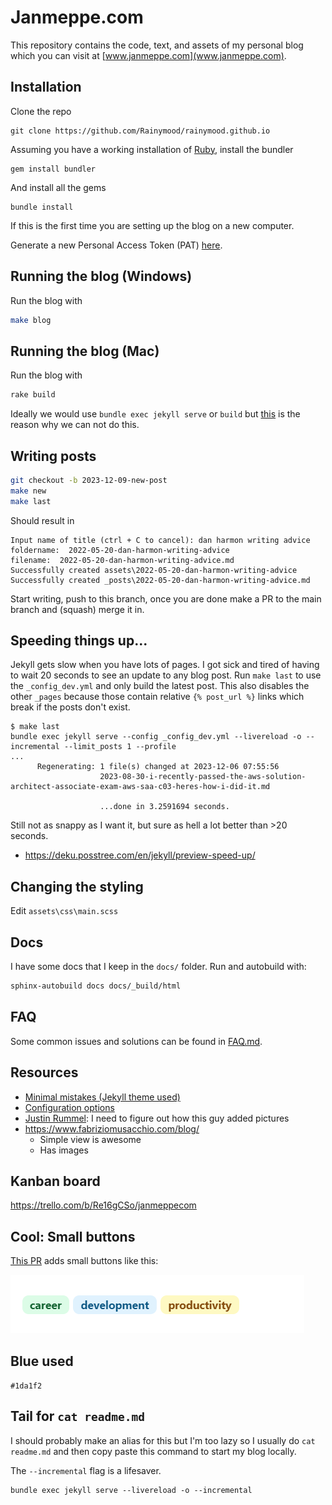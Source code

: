 # Janmeppe.com

This repository contains the code, text, and assets of my personal blog which
you can visit at [www.janmeppe.com](www.janmeppe.com). 

## Installation

Clone the repo

```
git clone https://github.com/Rainymood/rainymood.github.io
```

Assuming you have a working installation of [Ruby](https://www.ruby-lang.org/en/downloads/), install the bundler

```
gem install bundler
```

And install all the gems

```
bundle install
```

If this is the first time you are setting up the blog on a new computer. 

Generate a new Personal Access Token (PAT) [here](https://github.com/settings/tokens).

## Running the blog (Windows)

Run the blog with 

```bash
make blog
```



## Running the blog (Mac)

Run the blog with

```ruby
rake build
```

Ideally we would use `bundle exec jekyll serve` or `build` but [this](https://www.janmeppe.com/blog/invalid-US-ASCII-character/) is the reason why we can not do this. 

## Writing posts

```bash
git checkout -b 2023-12-09-new-post
make new
make last
```

Should result in 

```
Input name of title (ctrl + C to cancel): dan harmon writing advice
foldername:  2022-05-20-dan-harmon-writing-advice
filename:  2022-05-20-dan-harmon-writing-advice.md
Successfully created assets\2022-05-20-dan-harmon-writing-advice
Successfully created _posts\2022-05-20-dan-harmon-writing-advice.md
```

Start writing, push to this branch, once you are done make a PR to the main branch and (squash) merge it in. 

## Speeding things up... 

Jekyll gets slow when you have lots of pages. I got sick and tired of having to
wait 20 seconds to see an update to any blog post. Run `make last` to use the
`_config_dev.yml` and only build the latest post. This also disables the other
`_pages` because those contain relative `{% post_url %}` links which break if
the posts don't exist.

```
$ make last
bundle exec jekyll serve --config _config_dev.yml --livereload -o --incremental --limit_posts 1 --profile
... 
      Regenerating: 1 file(s) changed at 2023-12-06 07:55:56
                    2023-08-30-i-recently-passed-the-aws-solution-architect-associate-exam-aws-saa-c03-heres-how-i-did-it.md

                    ...done in 3.2591694 seconds.
```

Still not as snappy as I want it, but sure as hell a lot better than >20 seconds.

* https://deku.posstree.com/en/jekyll/preview-speed-up/

## Changing the styling

Edit `assets\css\main.scss`

## Docs

I have some docs that I keep in the `docs/` folder. Run and autobuild with:

```bash
sphinx-autobuild docs docs/_build/html
```

## FAQ

Some common issues and solutions can be found in [FAQ.md](FAQ.md).

## Resources

* [Minimal mistakes (Jekyll theme used)](https://mmistakes.github.io/minimal-mistakes/)
* [Configuration options](https://mmistakes.github.io/minimal-mistakes/docs/configuration/)
* [Justin Rummel](https://www.justinrummel.com/page3/): I need to figure out how this guy added pictures 
* https://www.fabriziomusacchio.com/blog/
  * Simple view is awesome
  * Has images

## Kanban board

https://trello.com/b/Re16gCSo/janmeppecom

## Cool: Small buttons

[This PR](https://github.com/Rainymood/rainymood.github.io/pull/41/commits/ed26137516a172311bc2c8e114a96101a41d56ac) adds small buttons like this:

![](/assets/README/2023-01-07-14-18-37.png)

## Blue used

`#1da1f2`

## Tail for `cat readme.md`

I should probably make an alias for this but I'm too lazy so I usually do `cat readme.md` and then copy paste this command to start my blog locally.

The `--incremental` flag is a lifesaver. 

```
bundle exec jekyll serve --livereload -o --incremental
```